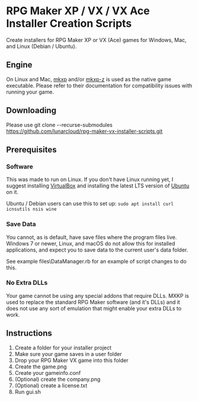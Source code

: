 # RPG Maker XP / VX / VX Ace Installer Creation Scripts
Create installers for RPG Maker XP or VX (Ace) games for Windows, Mac, and Linux (Debian / Ubuntu).

## Engine
On Linux and Mac, [mkxp](https://github.com/Ancurio/mkxp) and/or [mkxp-z](https://github.com/mkxp-z/mkxp-z) is used as the native game executable.
Please refer to their documentation for compatibility issues with running your game.

## Downloading
Please use git clone --recurse-submodules https://github.com/lunarcloud/rpg-maker-vx-installer-scripts.git

## Prerequisites

### Software
This was made to run on Linux.
If you don't have Linux running yet, I suggest installing [VirtualBox](https://www.virtualbox.org) and installing the latest LTS version of [Ubuntu](https://www.ubuntu.com/download/desktop) on it.

Ubuntu / Debian users can use this to set up:
`sudo apt install curl icnsutils nsis wine`

### Save Data
You cannot, as is default, have save files where the program files live. Windows 7 or newer, Linux, and macOS do not allow this for installed applications, and expect you to save data to the current user's data folder.

See example files\DataManager.rb for an example of script changes to do this.

### No Extra DLLs
Your game cannot be using any special addons that require DLLs. MXKP is used to replace the standard RPG Maker software (and it's DLLs) and it does not use any sort of emulation that might enable your extra DLLs to work.

## Instructions
  1. Create a folder for your installer project
  2. Make sure your game saves in a user folder
  3. Drop your RPG Maker VX game into this folder
  4. Create the game.png
  5. Create your gameinfo.conf
  6. (Optional) create the company.png
  7. (Optional) create a license.txt
  8. Run gui.sh
